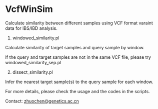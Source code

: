 # VcfWinSim
Calculate similarity between different samples using VCF format varaint data for IBS/IBD analysis.

1. windowed_similarity.pl

Calculate similarity of target samples and query sample by window.

If the query and target samples are not in the same VCF file, please try windowed_similarity_sep.pl

2. dissect_similarity.pl

Infer the nearest target sample(s) to the query sample for each window.

For more details, please check the usage and the codes in the scripts.

Contact: zhuochen@genetics.ac.cn
